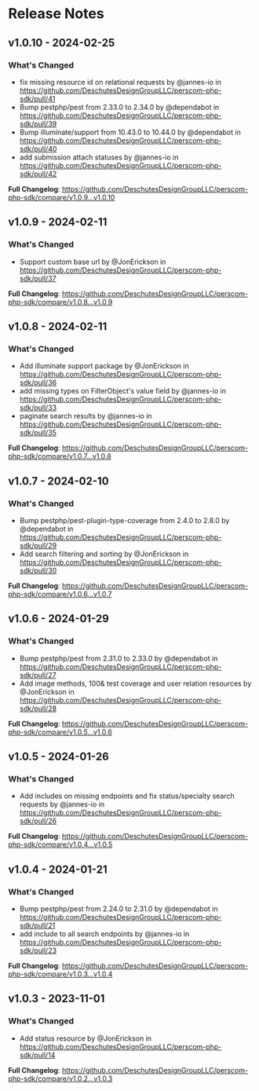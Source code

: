 # Release Notes

## v1.0.10 - 2024-02-25

### What's Changed

* fix missing resource id on relational requests by @jannes-io in https://github.com/DeschutesDesignGroupLLC/perscom-php-sdk/pull/41
* Bump pestphp/pest from 2.33.0 to 2.34.0 by @dependabot in https://github.com/DeschutesDesignGroupLLC/perscom-php-sdk/pull/39
* Bump illuminate/support from 10.43.0 to 10.44.0 by @dependabot in https://github.com/DeschutesDesignGroupLLC/perscom-php-sdk/pull/40
* add submission attach statuses by @jannes-io in https://github.com/DeschutesDesignGroupLLC/perscom-php-sdk/pull/42

**Full Changelog**: https://github.com/DeschutesDesignGroupLLC/perscom-php-sdk/compare/v1.0.9...v1.0.10

## v1.0.9 - 2024-02-11

### What's Changed

* Support custom base url by @JonErickson in https://github.com/DeschutesDesignGroupLLC/perscom-php-sdk/pull/37

**Full Changelog**: https://github.com/DeschutesDesignGroupLLC/perscom-php-sdk/compare/v1.0.8...v1.0.9

## v1.0.8 - 2024-02-11

### What's Changed

* Add illuminate support package by @JonErickson in https://github.com/DeschutesDesignGroupLLC/perscom-php-sdk/pull/36
* add missing types on FilterObject's value field by @jannes-io in https://github.com/DeschutesDesignGroupLLC/perscom-php-sdk/pull/33
* paginate search results by @jannes-io in https://github.com/DeschutesDesignGroupLLC/perscom-php-sdk/pull/35

**Full Changelog**: https://github.com/DeschutesDesignGroupLLC/perscom-php-sdk/compare/v1.0.7...v1.0.8

## v1.0.7 - 2024-02-10

### What's Changed

* Bump pestphp/pest-plugin-type-coverage from 2.4.0 to 2.8.0 by @dependabot in https://github.com/DeschutesDesignGroupLLC/perscom-php-sdk/pull/29
* Add search filtering and sorting by @JonErickson in https://github.com/DeschutesDesignGroupLLC/perscom-php-sdk/pull/30

**Full Changelog**: https://github.com/DeschutesDesignGroupLLC/perscom-php-sdk/compare/v1.0.6...v1.0.7

## v1.0.6 - 2024-01-29

### What's Changed

* Bump pestphp/pest from 2.31.0 to 2.33.0 by @dependabot in https://github.com/DeschutesDesignGroupLLC/perscom-php-sdk/pull/27
* Add image methods, 100& test coverage and user relation resources by @JonErickson in https://github.com/DeschutesDesignGroupLLC/perscom-php-sdk/pull/28

**Full Changelog**: https://github.com/DeschutesDesignGroupLLC/perscom-php-sdk/compare/v1.0.5...v1.0.6

## v1.0.5 - 2024-01-26

### What's Changed

* Add includes on missing endpoints and fix status/specialty search requests by @jannes-io in https://github.com/DeschutesDesignGroupLLC/perscom-php-sdk/pull/26

**Full Changelog**: https://github.com/DeschutesDesignGroupLLC/perscom-php-sdk/compare/v1.0.4...v1.0.5

## v1.0.4 - 2024-01-21

### What's Changed

* Bump pestphp/pest from 2.24.0 to 2.31.0 by @dependabot in https://github.com/DeschutesDesignGroupLLC/perscom-php-sdk/pull/21
* add include to all search endpoints by @jannes-io in https://github.com/DeschutesDesignGroupLLC/perscom-php-sdk/pull/23

**Full Changelog**: https://github.com/DeschutesDesignGroupLLC/perscom-php-sdk/compare/v1.0.3...v1.0.4

## v1.0.3 - 2023-11-01

### What's Changed

- Add status resource by @JonErickson in https://github.com/DeschutesDesignGroupLLC/perscom-php-sdk/pull/14

**Full Changelog**: https://github.com/DeschutesDesignGroupLLC/perscom-php-sdk/compare/v1.0.2...v1.0.3
